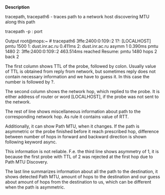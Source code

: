 
**Description**

tracepath, tracepath6 - traces path to a network host discovering MTU along this path

tracepath 
	-p : port


Output
root@mops:~ # tracepath6 3ffe:2400:0:109::2
1?: [LOCALHOST]                              pmtu 1500
1:  dust.inr.ac.ru                   0.411ms
2:  dust.inr.ac.ru        asymm  1   0.390ms pmtu 1480
2:  3ffe:2400:0:109::2               463.514ms reached
	Resume: pmtu 1480 hops 2 back 2


The first column shows TTL of the probe, followed by colon. Usually value of TTL is obtained from reply from network, but sometimes reply does not contain necessary information and we have to guess it. In this case the number is followed by ?.

The second column shows the network hop, which replied to the probe. It is either address of router or word [LOCALHOST], if the probe was not sent to the network.

The rest of line shows miscellaneous information about path to the corresponding network hop. As rule it contains value of RTT. 

Additionally, it can show Path MTU, when it changes. If the path is asymmetric or the probe finished before it reach prescribed hop, difference between number of hops in forward and backward direction is shown following keyword async. 

This information is not reliable. F.e. the third line shows asymmetry of 1, it is because the first probe with TTL of 2 was rejected at the first hop due to Path MTU Discovery.

The last line summarizes information about all the path to the destination, it shows detected Path MTU, amount of hops to the destination and our guess about amount of hops from the destination to us, which can be different when the path is asymmetric.
